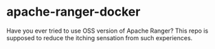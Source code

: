 # apache-ranger-docker
Have you ever tried to use OSS version of Apache Ranger? This repo is supposed to reduce the itching sensation from such experiences.
